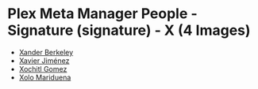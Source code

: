 # Plex Meta Manager People - Signature (signature) - X (4 Images)

* [Xander Berkeley](https://raw.githubusercontent.com/meisnate12/Plex-Meta-Manager-People-signature/master/X/Images/Xander%20Berkeley.jpg)
* [Xavier Jiménez](https://raw.githubusercontent.com/meisnate12/Plex-Meta-Manager-People-signature/master/X/Images/Xavier%20Jim%C3%A9nez.jpg)
* [Xochitl Gomez](https://raw.githubusercontent.com/meisnate12/Plex-Meta-Manager-People-signature/master/X/Images/Xochitl%20Gomez.jpg)
* [Xolo Mariduena](https://raw.githubusercontent.com/meisnate12/Plex-Meta-Manager-People-signature/master/X/Images/Xolo%20Mariduena.jpg)